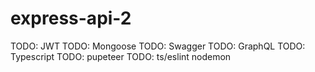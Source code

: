 # express-api-2

TODO: JWT
TODO: Mongoose
TODO: Swagger
TODO: GraphQL
TODO: Typescript
TODO: pupeteer
TODO: ts/eslint
nodemon